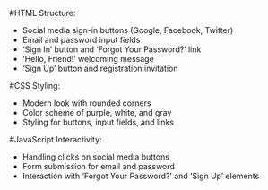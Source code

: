 #HTML Structure:
- Social media sign-in buttons (Google, Facebook, Twitter)
- Email and password input fields
- ‘Sign In’ button and ‘Forgot Your Password?’ link
- ‘Hello, Friend!’ welcoming message
- ‘Sign Up’ button and registration invitation

#CSS Styling:
- Modern look with rounded corners
- Color scheme of purple, white, and gray
- Styling for buttons, input fields, and links

#JavaScript Interactivity:
- Handling clicks on social media buttons
- Form submission for email and password
- Interaction with ‘Forgot Your Password?’ and ‘Sign Up’ elements
